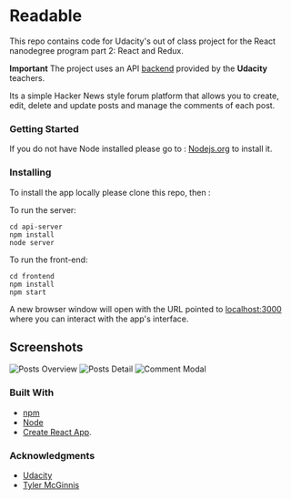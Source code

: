 # Readable

This repo contains code for Udacity's out of class project for the React nanodegree program part 2: React and Redux.

**Important** The project uses an API [backend](https://github.com/udacity/reactnd-project-readable-starter) provided by the **Udacity** teachers.

Its a simple Hacker News style forum platform that allows you to create, edit, delete and update posts and manage the comments of each post.

### Getting Started

If you do not have Node installed please go to :
[Nodejs.org](https://nodejs.org/en/) to install it.


### Installing
To install the app locally please clone this repo, then :

To run the server:
```
cd api-server
npm install
node server
```
To run the front-end:
```
cd frontend
npm install
npm start
```
A new browser window will open with the URL pointed to [localhost:3000](http://localhost:3000/) where you can interact with the app's interface.

## Screenshots

![Posts Overview](src/images/Main.png)
![Posts Detail](src/Post_Detail.png)
![Comment Modal](src/Comment_Modal.png)


### Built With
* [npm](https://www.npmjs.com/)
* [Node](https://nodejs.org/en/)
* [Create React App](https://github.com/facebookincubator/create-react-app).

### Acknowledgments
* [Udacity](https://www.udacity.com/)
* [Tyler McGinnis](https://twitter.com/tylermcginnis33)

